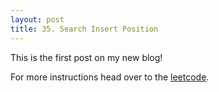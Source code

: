 ```yaml
---
layout: post
title: 35. Search Insert Position
---
```


This is the first post on my new blog! 

For more instructions head over to the [leetcode](https://leetcode.com/problems/search-insert-position/).
